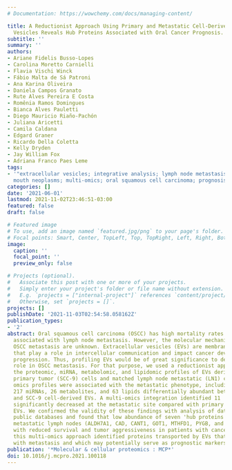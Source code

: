 ```yaml
---
# Documentation: https://wowchemy.com/docs/managing-content/

title: A Reductionist Approach Using Primary and Metastatic Cell-Derived Extracellular
  Vesicles Reveals Hub Proteins Associated with Oral Cancer Prognosis.
subtitle: ''
summary: ''
authors:
- Ariane Fidelis Busso-Lopes
- Carolina Moretto Carnielli
- Flavia Vischi Winck
- Fábio Malta de Sá Patroni
- Ana Karina Oliveira
- Daniela Campos Granato
- Rute Alves Pereira E Costa
- Romênia Ramos Domingues
- Bianca Alves Pauletti
- Diego Mauricio Riaño-Pachón
- Juliana Aricetti
- Camila Caldana
- Edgard Graner
- Ricardo Della Coletta
- Kelly Dryden
- Jay William Fox
- Adriana Franco Paes Leme
tags:
- '"extracellular vesicles; integrative analysis; lymph node metastasis; mass spectrometry;
  mouth neoplasms; multi-omics; oral squamous cell carcinoma; prognosis; proteomics"'
categories: []
date: '2021-06-01'
lastmod: 2021-11-02T23:46:51-03:00
featured: false
draft: false

# Featured image
# To use, add an image named `featured.jpg/png` to your page's folder.
# Focal points: Smart, Center, TopLeft, Top, TopRight, Left, Right, BottomLeft, Bottom, BottomRight.
image:
  caption: ''
  focal_point: ''
  preview_only: false

# Projects (optional).
#   Associate this post with one or more of your projects.
#   Simply enter your project's folder or file name without extension.
#   E.g. `projects = ["internal-project"]` references `content/project/deep-learning/index.md`.
#   Otherwise, set `projects = []`.
projects: []
publishDate: '2021-11-03T02:54:58.058162Z'
publication_types:
- '2'
abstract: Oral squamous cell carcinoma (OSCC) has high mortality rates that are largely
  associated with lymph node metastasis. However, the molecular mechanisms that drive
  OSCC metastasis are unknown. Extracellular vesicles (EVs) are membrane-bound particles
  that play a role in intercellular communication and impact cancer development and
  progression. Thus, profiling EVs would be of great significance to decipher their
  role in OSCC metastasis. For that purpose, we used a reductionist approach to map
  the proteomic, miRNA, metabolomic, and lipidomic profiles of EVs derived from human
  primary tumor (SCC-9) cells and matched lymph node metastatic (LN1) cells. Distinct
  omics profiles were associated with the metastatic phenotype, including 670 proteins,
  217 miRNAs, 26 metabolites, and 63 lipids differentially abundant between LN1 cell-
  and SCC-9 cell-derived EVs. A multi-omics integration identified 11 'hub proteins'
  significantly decreased at the metastatic site compared with primary tumor-derived
  EVs. We confirmed the validity of these findings with analysis of data from multiple
  public databases and found that low abundance of seven 'hub proteins' in EVs from
  metastatic lymph nodes (ALDH7A1, CAD, CANT1, GOT1, MTHFD1, PYGB, and SARS) is correlated
  with reduced survival and tumor aggressiveness in patients with cancer. In summary,
  this multi-omics approach identified proteins transported by EVs that are associated
  with metastasis and which may potentially serve as prognostic markers in OSCC.
publication: '*Molecular & cellular proteomics : MCP*'
doi: 10.1016/j.mcpro.2021.100118
---
```

